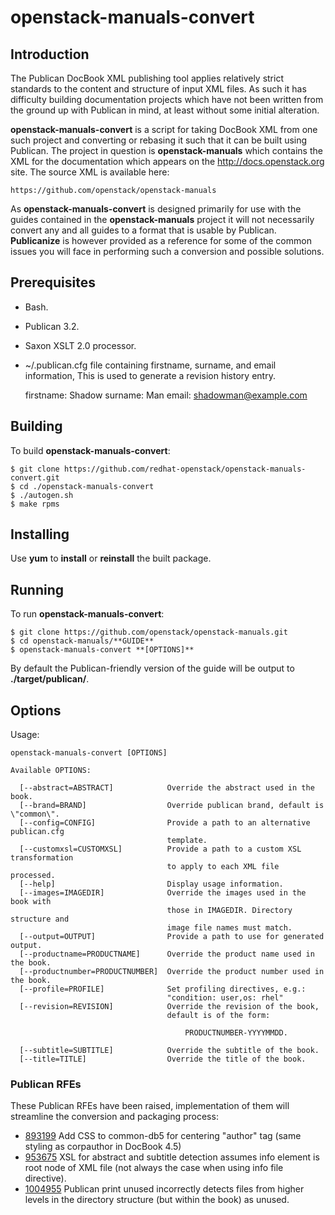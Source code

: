 # openstack-manuals-convert

## Introduction

The Publican DocBook XML publishing tool applies relatively strict standards to the content and structure of input XML files. As such it has difficulty building documentation projects which have not been written from the ground up with Publican in mind, at least without some initial alteration.

**openstack-manuals-convert** is a script for taking DocBook XML from one such project and converting or rebasing it such that it can be built using Publican. The project in question is **openstack-manuals** which contains the XML for the documentation which appears on the http://docs.openstack.org site. The source XML is available here:

    https://github.com/openstack/openstack-manuals

As **openstack-manuals-convert** is designed primarily for use with the guides contained in the **openstack-manuals** project it will not necessarily convert any and all guides to a format that is usable by Publican. **Publicanize** is however provided as a reference for some of the common issues you will face in performing such a conversion and possible solutions.

## Prerequisites

* Bash.
* Publican 3.2.
* Saxon XSLT 2.0 processor.
* ~/.publican.cfg file containing firstname, surname, and email information, This
  is used to generate a revision history entry.

    firstname: Shadow
    surname: Man
    email: shadowman@example.com

## Building

To build **openstack-manuals-convert**:

    $ git clone https://github.com/redhat-openstack/openstack-manuals-convert.git
    $ cd ./openstack-manuals-convert
    $ ./autogen.sh
    $ make rpms

## Installing

Use **yum** to **install** or **reinstall** the built package.

## Running

To run **openstack-manuals-convert**:

    $ git clone https://github.com/openstack/openstack-manuals.git
    $ cd openstack-manuals/**GUIDE**
    $ openstack-manuals-convert **[OPTIONS]**

By default the Publican-friendly version of the guide will be output to **./target/publican/**.

## Options

Usage:

    openstack-manuals-convert [OPTIONS]

````
Available OPTIONS:

  [--abstract=ABSTRACT]            Override the abstract used in the book.
  [--brand=BRAND]                  Override publican brand, default is \"common\".
  [--config=CONFIG]                Provide a path to an alternative publican.cfg
                                   template.
  [--customxsl=CUSTOMXSL]          Provide a path to a custom XSL transformation
                                   to apply to each XML file processed.
  [--help]                         Display usage information.
  [--images=IMAGEDIR]              Override the images used in the book with
                                   those in IMAGEDIR. Directory structure and
                                   image file names must match.
  [--output=OUTPUT]                Provide a path to use for generated output.
  [--productname=PRODUCTNAME]      Override the product name used in the book.
  [--productnumber=PRODUCTNUMBER]  Override the product number used in the book.
  [--profile=PROFILE]              Set profiling directives, e.g.:
                                   "condition: user,os: rhel"
  [--revision=REVISION]            Override the revision of the book,
                                   default is of the form:

                                       PRODUCTNUMBER-YYYYMMDD.

  [--subtitle=SUBTITLE]            Override the subtitle of the book.
  [--title=TITLE]                  Override the title of the book.
````

### Publican RFEs

These Publican RFEs have been raised, implementation of them will streamline the conversion and packaging process:

* [893199](https://bugzilla.redhat.com/893199) Add CSS to common-db5 for centering "author" tag (same styling as corpauthor in DocBook 4.5)
* [953675](https://bugzilla.redhat.com/953675) XSL for abstract and subtitle detection assumes info element is root node of XML file (not always the case when using info file directive).
* [1004955](https://bugzilla.redhat.com/1004955) Publican print unused incorrectly detects files from higher levels in the directory structure (but within the book) as unused.
